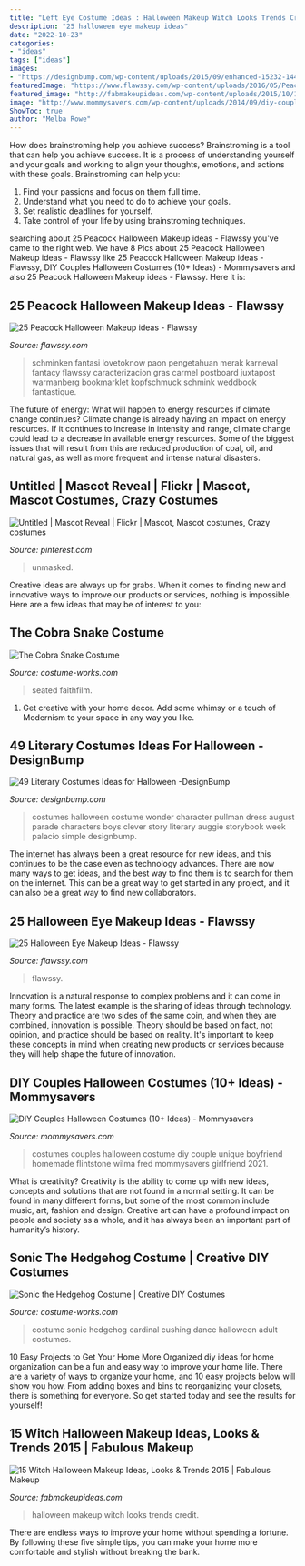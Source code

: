 ```yaml
---
title: "Left Eye Costume Ideas : Halloween Makeup Witch Looks Trends Credit"
description: "25 halloween eye makeup ideas"
date: "2022-10-23"
categories:
- "ideas"
tags: ["ideas"]
images:
- "https://designbump.com/wp-content/uploads/2015/09/enhanced-15232-1443034086-4.jpg"
featuredImage: "https://www.flawssy.com/wp-content/uploads/2016/05/Peacock-Makeup-Ideas-eye-makeup.jpg"
featured_image: "http://fabmakeupideas.com/wp-content/uploads/2015/10/15-Witch-Halloween-Makeup-Ideas-Looks-Trends-2015-12.jpg"
image: "http://www.mommysavers.com/wp-content/uploads/2014/09/diy-couples-halloween-costumes-4-765x1024.jpg"
ShowToc: true
author: "Melba Rowe"
---
```



How does brainstroming help you achieve success?
Brainstroming is a tool that can help you achieve success. It is a process of understanding yourself and your goals and working to align your thoughts, emotions, and actions with these goals. Brainstroming can help you: 
1. Find your passions and focus on them full time.
2. Understand what you need to do to achieve your goals.
3. Set realistic deadlines for yourself.
4. Take control of your life by using brainstroming techniques.

	

		
searching about 25 Peacock Halloween Makeup ideas - Flawssy you've came to the right web. We have 8 Pics about 25 Peacock Halloween Makeup ideas - Flawssy like 25 Peacock Halloween Makeup ideas - Flawssy, DIY Couples Halloween Costumes (10+ Ideas) - Mommysavers and also 25 Peacock Halloween Makeup ideas - Flawssy. Here it is:
		
    
## 25 Peacock Halloween Makeup Ideas - Flawssy

<img loading=lazy src="https://www.flawssy.com/wp-content/uploads/2016/05/Peacock-Makeup-Ideas-eye-makeup.jpg" onerror="this.onerror=null;this.src='https://tse4.mm.bing.net/th?id=OIP.D4Xs_Oai9omBy7aD2hy_hwHaLG&amp;pid=15.1';" alt="25 Peacock Halloween Makeup ideas - Flawssy">

_Source: flawssy.com_

>schminken fantasi lovetoknow paon pengetahuan merak karneval fantacy flawssy caracterizacion gras carmel postboard juxtapost warmanberg bookmarklet kopfschmuck schmink weddbook fantastique. 

	

The future of energy: What will happen to energy resources if climate change continues?
Climate change is already having an impact on energy resources. If it continues to increase in intensity and range, climate change could lead to a decrease in available energy resources. Some of the biggest issues that will result from this are reduced production of coal, oil, and natural gas, as well as more frequent and intense natural disasters.

    
## Untitled | Mascot Reveal | Flickr | Mascot, Mascot Costumes, Crazy Costumes

<img loading=lazy src="https://i.pinimg.com/736x/33/3e/20/333e201d6be934fe88d1c5841779769b.jpg" onerror="this.onerror=null;this.src='https://tse4.mm.bing.net/th?id=OIP.JgSrYMHdzoKHlS8jnYCHnAHaJ3&amp;pid=15.1';" alt="Untitled | Mascot Reveal | Flickr | Mascot, Mascot costumes, Crazy costumes">

_Source: pinterest.com_

>unmasked. 

	

Creative ideas are always up for grabs. When it comes to finding new and innovative ways to improve our products or services, nothing is impossible. Here are a few ideas that may be of interest to you: 

    
## The Cobra Snake Costume

<img loading=lazy src="https://photos.costume-works.com/full/the_cobra_snake.jpg" onerror="this.onerror=null;this.src='https://tse4.mm.bing.net/th?id=OIP.uVqrOe2zNzkaxALZWCHUQgHaKW&amp;pid=15.1';" alt="The Cobra Snake Costume">

_Source: costume-works.com_

>seated faithfilm. 

	

1. Get creative with your home decor. Add some whimsy or a touch of Modernism to your space in any way you like. 

    
## 49 Literary Costumes Ideas For Halloween -DesignBump

<img loading=lazy src="https://designbump.com/wp-content/uploads/2015/09/enhanced-15232-1443034086-4.jpg" onerror="this.onerror=null;this.src='https://tse2.mm.bing.net/th?id=OIP.GA9MpoC3oNZtV6T7MaNUDQHaLH&amp;pid=15.1';" alt="49 Literary Costumes Ideas for Halloween -DesignBump">

_Source: designbump.com_

>costumes halloween costume wonder character pullman dress august parade characters boys clever story literary auggie storybook week palacio simple designbump. 

	

The internet has always been a great resource for new ideas, and this continues to be the case even as technology advances. There are now many ways to get ideas, and the best way to find them is to search for them on the internet. This can be a great way to get started in any project, and it can also be a great way to find new collaborators.

    
## 25 Halloween Eye Makeup Ideas - Flawssy

<img loading=lazy src="https://www.flawssy.com/wp-content/uploads/2016/05/Spooky-Halloween-eyes-at-aer.jpg" onerror="this.onerror=null;this.src='https://tse3.mm.bing.net/th?id=OIP.C-7_16HVI7yEIcI-w49IwAHaMP&amp;pid=15.1';" alt="25 Halloween Eye Makeup Ideas - Flawssy">

_Source: flawssy.com_

>flawssy. 

	

Innovation is a natural response to complex problems and it can come in many forms. The latest example is the sharing of ideas through technology. Theory and practice are two sides of the same coin, and when they are combined, innovation is possible. Theory should be based on fact, not opinion, and practice should be based on reality. It's important to keep these concepts in mind when creating new products or services because they will help shape the future of innovation.

    
## DIY Couples Halloween Costumes (10+ Ideas) - Mommysavers

<img loading=lazy src="http://www.mommysavers.com/wp-content/uploads/2014/09/diy-couples-halloween-costumes-4-765x1024.jpg" onerror="this.onerror=null;this.src='https://tse2.mm.bing.net/th?id=OIP.FEyG0p9wBTZiqTAvRLjHqwHaJ6&amp;pid=15.1';" alt="DIY Couples Halloween Costumes (10+ Ideas) - Mommysavers">

_Source: mommysavers.com_

>costumes couples halloween costume diy couple unique boyfriend homemade flintstone wilma fred mommysavers girlfriend 2021. 

	

What is creativity?
Creativity is the ability to come up with new ideas, concepts and solutions that are not found in a normal setting. It can be found in many different forms, but some of the most common include music, art, fashion and design. Creative art can have a profound impact on people and society as a whole, and it has always been an important part of humanity’s history.

    
## Sonic The Hedgehog Costume | Creative DIY Costumes

<img loading=lazy src="https://photos.costume-works.com/full/sonic_the_hedgehog22.jpg" onerror="this.onerror=null;this.src='https://tse3.mm.bing.net/th?id=OIP.zhXJGRjUZbyrOm26xC9OFAHaLO&amp;pid=15.1';" alt="Sonic the Hedgehog Costume | Creative DIY Costumes">

_Source: costume-works.com_

>costume sonic hedgehog cardinal cushing dance halloween adult costumes. 

	

10 Easy Projects to Get Your Home More Organized
diy ideas for home organization can be a fun and easy way to improve your home life. There are a variety of ways to organize your home, and 10 easy projects below will show you how. From adding boxes and bins to reorganizing your closets, there is something for everyone. So get started today and see the results for yourself!

    
## 15 Witch Halloween Makeup Ideas, Looks &amp; Trends 2015 | Fabulous Makeup

<img loading=lazy src="http://fabmakeupideas.com/wp-content/uploads/2015/10/15-Witch-Halloween-Makeup-Ideas-Looks-Trends-2015-12.jpg" onerror="this.onerror=null;this.src='https://tse3.mm.bing.net/th?id=OIP.Y9B6t0zYfY3zIWpNhr_JZgHaLH&amp;pid=15.1';" alt="15 Witch Halloween Makeup Ideas, Looks &amp; Trends 2015 | Fabulous Makeup">

_Source: fabmakeupideas.com_

>halloween makeup witch looks trends credit. 

	

There are endless ways to improve your home without spending a fortune. By following these five simple tips, you can make your home more comfortable and stylish without breaking the bank.

